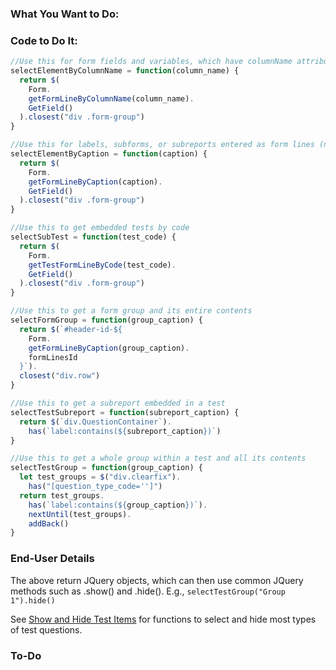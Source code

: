 ### What You Want to Do:

### Code to Do It:
```javascript
//Use this for form fields and variables, which have columnName attributes
selectElementByColumnName = function(column_name) {
  return $(
    Form.
    getFormLineByColumnName(column_name).
    GetField()
  ).closest("div .form-group")
}

//Use this for labels, subforms, or subreports entered as form lines (not embedded in tests). Also works for form fields if field caption is preferred.
selectElementByCaption = function(caption) {
  return $(
    Form.
    getFormLineByCaption(caption).
    GetField()
  ).closest("div .form-group")
}

//Use this to get embedded tests by code
selectSubTest = function(test_code) {
  return $(
    Form.
    getTestFormLineByCode(test_code).
    GetField()
  ).closest("div .form-group")
}

//Use this to get a form group and its entire contents
selectFormGroup = function(group_caption) {
  return $(`#header-id-${
    Form.
    getFormLineByCaption(group_caption).
    formLinesId
  }`).
  closest("div.row")
}

//Use this to get a subreport embedded in a test
selectTestSubreport = function(subreport_caption) {
  return $(`div.QuestionContainer`).
    has(`label:contains(${subreport_caption})`)
}

//Use this to get a whole group within a test and all its contents
selectTestGroup = function(group_caption) {
  let test_groups = $("div.clearfix").
    has("[question_type_code='']")
  return test_groups.
    has(`label:contains(${group_caption})`).
    nextUntil(test_groups).
    addBack()
}
```

### End-User Details
The above return JQuery objects, which can then use common JQuery methods such as .show() and .hide().
E.g., `selectTestGroup("Group 1").hide()`

See [Show and Hide Test Items](https://github.com/myEvolv-Development-Community/myEvolvCode/blob/main/JavaScript%20Functions/Show%20and%20Hide%20Test%20Items.md) for functions to select and hide most types of test questions.

### To-Do

